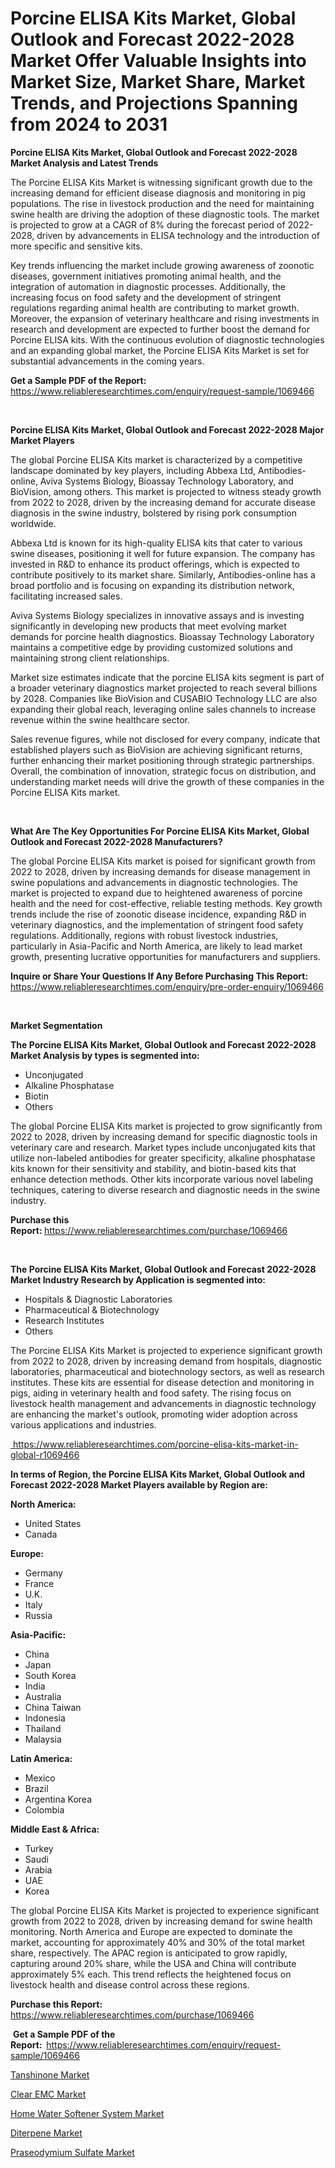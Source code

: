 <p><h1>Porcine ELISA Kits Market, Global Outlook and Forecast 2022-2028 Market Offer Valuable Insights into Market Size, Market Share, Market Trends, and Projections Spanning from 2024 to 2031</h1></p><p><strong>Porcine ELISA Kits Market, Global Outlook and Forecast 2022-2028 Market Analysis and Latest Trends</strong></p>
<p><p>The Porcine ELISA Kits Market is witnessing significant growth due to the increasing demand for efficient disease diagnosis and monitoring in pig populations. The rise in livestock production and the need for maintaining swine health are driving the adoption of these diagnostic tools. The market is projected to grow at a CAGR of 8% during the forecast period of 2022-2028, driven by advancements in ELISA technology and the introduction of more specific and sensitive kits. </p><p>Key trends influencing the market include growing awareness of zoonotic diseases, government initiatives promoting animal health, and the integration of automation in diagnostic processes. Additionally, the increasing focus on food safety and the development of stringent regulations regarding animal health are contributing to market growth. Moreover, the expansion of veterinary healthcare and rising investments in research and development are expected to further boost the demand for Porcine ELISA kits. With the continuous evolution of diagnostic technologies and an expanding global market, the Porcine ELISA Kits Market is set for substantial advancements in the coming years.</p></p>
<p><strong>Get a Sample PDF of the Report:&nbsp;</strong> <a href="https://www.reliableresearchtimes.com/enquiry/request-sample/1069466">https://www.reliableresearchtimes.com/enquiry/request-sample/1069466</a></p>
<p>&nbsp;</p>
<p><strong>Porcine ELISA Kits Market, Global Outlook and Forecast 2022-2028 Major Market Players</strong></p>
<p><p>The global Porcine ELISA Kits market is characterized by a competitive landscape dominated by key players, including Abbexa Ltd, Antibodies-online, Aviva Systems Biology, Bioassay Technology Laboratory, and BioVision, among others. This market is projected to witness steady growth from 2022 to 2028, driven by the increasing demand for accurate disease diagnosis in the swine industry, bolstered by rising pork consumption worldwide.</p><p>Abbexa Ltd is known for its high-quality ELISA kits that cater to various swine diseases, positioning it well for future expansion. The company has invested in R&D to enhance its product offerings, which is expected to contribute positively to its market share. Similarly, Antibodies-online has a broad portfolio and is focusing on expanding its distribution network, facilitating increased sales.</p><p>Aviva Systems Biology specializes in innovative assays and is investing significantly in developing new products that meet evolving market demands for porcine health diagnostics. Bioassay Technology Laboratory maintains a competitive edge by providing customized solutions and maintaining strong client relationships.</p><p>Market size estimates indicate that the porcine ELISA kits segment is part of a broader veterinary diagnostics market projected to reach several billions by 2028. Companies like BioVision and CUSABIO Technology LLC are also expanding their global reach, leveraging online sales channels to increase revenue within the swine healthcare sector.</p><p>Sales revenue figures, while not disclosed for every company, indicate that established players such as BioVision are achieving significant returns, further enhancing their market positioning through strategic partnerships. Overall, the combination of innovation, strategic focus on distribution, and understanding market needs will drive the growth of these companies in the Porcine ELISA Kits market.</p></p>
<p>&nbsp;</p>
<p><strong>What Are The Key Opportunities For Porcine ELISA Kits Market, Global Outlook and Forecast 2022-2028 Manufacturers?</strong></p>
<p><p>The global Porcine ELISA Kits market is poised for significant growth from 2022 to 2028, driven by increasing demands for disease management in swine populations and advancements in diagnostic technologies. The market is projected to expand due to heightened awareness of porcine health and the need for cost-effective, reliable testing methods. Key growth trends include the rise of zoonotic disease incidence, expanding R&D in veterinary diagnostics, and the implementation of stringent food safety regulations. Additionally, regions with robust livestock industries, particularly in Asia-Pacific and North America, are likely to lead market growth, presenting lucrative opportunities for manufacturers and suppliers.</p></p>
<p><strong>Inquire or Share Your Questions If Any Before Purchasing This Report:</strong> <a href="https://www.reliableresearchtimes.com/enquiry/pre-order-enquiry/1069466">https://www.reliableresearchtimes.com/enquiry/pre-order-enquiry/1069466</a></p>
<p>&nbsp;</p>
<p><strong>Market Segmentation</strong></p>
<p><strong>The Porcine ELISA Kits Market, Global Outlook and Forecast 2022-2028 Market Analysis by types is segmented into:</strong></p>
<p><ul><li>Unconjugated</li><li>Alkaline Phosphatase</li><li>Biotin</li><li>Others</li></ul></p>
<p><p>The global Porcine ELISA Kits market is projected to grow significantly from 2022 to 2028, driven by increasing demand for specific diagnostic tools in veterinary care and research. Market types include unconjugated kits that utilize non-labeled antibodies for greater specificity, alkaline phosphatase kits known for their sensitivity and stability, and biotin-based kits that enhance detection methods. Other kits incorporate various novel labeling techniques, catering to diverse research and diagnostic needs in the swine industry.</p></p>
<p><strong>Purchase this Report:&nbsp;</strong><a href="https://www.reliableresearchtimes.com/purchase/1069466">https://www.reliableresearchtimes.com/purchase/1069466</a></p>
<p>&nbsp;</p>
<p><strong>The Porcine ELISA Kits Market, Global Outlook and Forecast 2022-2028 Market Industry Research by Application is segmented into:</strong></p>
<p><ul><li>Hospitals & Diagnostic Laboratories</li><li>Pharmaceutical & Biotechnology</li><li>Research Institutes</li><li>Others</li></ul></p>
<p><p>The Porcine ELISA Kits Market is projected to experience significant growth from 2022 to 2028, driven by increasing demand from hospitals, diagnostic laboratories, pharmaceutical and biotechnology sectors, as well as research institutes. These kits are essential for disease detection and monitoring in pigs, aiding in veterinary health and food safety. The rising focus on livestock health management and advancements in diagnostic technology are enhancing the market's outlook, promoting wider adoption across various applications and industries.</p></p>
<p><a href="https://www.reliableresearchtimes.com/porcine-elisa-kits-market-in-global-r1069466">&nbsp;https://www.reliableresearchtimes.com/porcine-elisa-kits-market-in-global-r1069466</a></p>
<p><strong>In terms of Region, the Porcine ELISA Kits Market, Global Outlook and Forecast 2022-2028 Market Players available by Region are:</strong></p>
<p>
    <p> <strong> North America: </strong>
        <ul>
            <li>United States</li>
            <li>Canada</li>
        </ul>
        </p> 
    <p> <strong> Europe: </strong>
        <ul>
            <li>Germany</li>
            <li>France</li>
            <li>U.K.</li>
            <li>Italy</li>
            <li>Russia</li>
        </ul>
        </p> 
    <p> <strong> Asia-Pacific: </strong>
        <ul>
            <li>China</li>
            <li>Japan</li>
            <li>South Korea</li>
            <li>India</li>
            <li>Australia</li>
            <li>China Taiwan</li>
            <li>Indonesia</li>
            <li>Thailand</li>
            <li>Malaysia</li>
        </ul>
        </p> 
    <p> <strong> Latin America: </strong>
        <ul>
            <li>Mexico</li>
            <li>Brazil</li>
            <li>Argentina Korea</li>
            <li>Colombia</li>
        </ul>
        </p> 
    <p> <strong> Middle East & Africa: </strong>
        <ul>
            <li>Turkey</li>
            <li>Saudi</li>
            <li>Arabia</li>
            <li>UAE</li>
            <li>Korea</li>
        </ul>
    </p>
    </p>
<p><p>The global Porcine ELISA Kits Market is projected to experience significant growth from 2022 to 2028, driven by increasing demand for swine health monitoring. North America and Europe are expected to dominate the market, accounting for approximately 40% and 30% of the total market share, respectively. The APAC region is anticipated to grow rapidly, capturing around 20% share, while the USA and China will contribute approximately 5% each. This trend reflects the heightened focus on livestock health and disease control across these regions.</p></p>
<p><strong>Purchase this Report: </strong><a href="https://www.reliableresearchtimes.com/purchase/1069466">https://www.reliableresearchtimes.com/purchase/1069466</a></p>
<p>&nbsp;<strong>Get a Sample PDF of the Report:&nbsp;&nbsp;</strong><a href="https://www.reliableresearchtimes.com/enquiry/request-sample/1069466">https://www.reliableresearchtimes.com/enquiry/request-sample/1069466</a></p>
<p><strong></strong></p>
<p><p><a href="https://issuu.com/reportprime-2/docs/tanshinone-market-size-2030.pptx_cc182ed718c6e8">Tanshinone Market</a></p><p><a href="https://www.linkedin.com/pulse/global-clear-emc-market-landscape-future-trends-strategic-pnycf?trackingId=9mcP0sFBTjyM9AW80YO3yw%3D%3D">Clear EMC Market</a></p><p><a href="https://www.linkedin.com/pulse/how-home-water-softener-system-market-changing-from-2024-2031-rd0vf?trackingId=sQZ5eRH%2FSPmWbR4o%2BTK%2FPA%3D%3D">Home Water Softener System Market</a></p><p><a href="https://issuu.com/reportprime-2/docs/diterpene-market-size-2030.pptx_6d0c706af94209">Diterpene Market</a></p><p><a href="https://medium.com/@gazmirbaku131/this-report-on-praseodymium-sulfate-market-is-a-comprehensive-analysis-of-market-shares-9347102f835b?postPublishedType=initial">Praseodymium Sulfate Market</a></p></p>